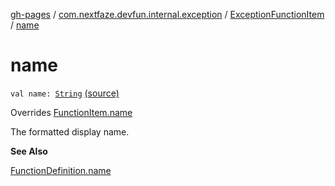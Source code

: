 [gh-pages](../../index.md) / [com.nextfaze.devfun.internal.exception](../index.md) / [ExceptionFunctionItem](index.md) / [name](./name.md)

# name

`val name: `[`String`](https://kotlinlang.org/api/latest/jvm/stdlib/kotlin/-string/index.html) [(source)](https://github.com/NextFaze/dev-fun/tree/master/devfun-internal/src/main/java/com/nextfaze/devfun/internal/exception/ExceptionTypes.kt#L25)

Overrides [FunctionItem.name](../../com.nextfaze.devfun.core/-function-item/name.md)

The formatted display name.

**See Also**

[FunctionDefinition.name](../../com.nextfaze.devfun.core/-function-definition/name.md)

